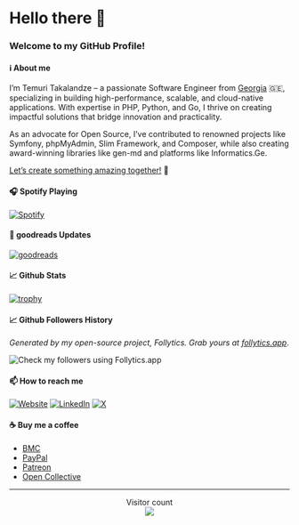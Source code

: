 # Hello there 👋

### Welcome to my GitHub Profile!

#### :information_source: About me

I’m Temuri Takalandze – a passionate Software Engineer from [Georgia](https://en.wikipedia.org/wiki/Georgia_(country)) 🇬🇪, specializing in building high-performance, scalable, and cloud-native applications. With expertise in PHP, Python, and Go, I thrive on creating impactful solutions that bridge innovation and practicality.

As an advocate for Open Source, I’ve contributed to renowned projects like Symfony, phpMyAdmin, Slim Framework, and Composer, while also creating award-winning libraries like gen-md and platforms like Informatics.Ge.

[Let’s create something amazing together!](https://www.abgeo.dev/book) 🚀

#### 🎧 Spotify Playing

[![Spotify](https://spotify.abgeo.dev)](https://open.spotify.com/user/fwdo5st33ekjxmh1o4fa7ay6l)

#### 📖 goodreads Updates

[![goodreads](https://goodreads.abgeo.dev)](https://www.goodreads.com/abgeo)

#### :chart_with_upwards_trend: Github Stats

[![trophy](https://github-profile-trophy.vercel.app/?username=ABGEO&no-bg=true&theme=gruvbox&margin-w=10&margin-h=10&column=7)](https://github.com/ryo-ma/github-profile-trophy)

#### :chart_with_upwards_trend: Github Followers History

*Generated by my open-source project, Follytics. Grab yours at [follytics.app](https://follytics.app)*.

![Check my followers using Follytics.app](https://follytics.app/widget/01964fdc-2168-79c3-951d-f3f84af302cb?axisColor=%23ffffff&textColor=%23ffffff&lineColor=%23ffffff)

#### 📫 How to reach me

[![Website](https://img.shields.io/badge/abgeo.dev-18795b.svg?&style=flat-square)](https://www.abgeo.dev)
[![LinkedIn](https://img.shields.io/badge/LinkedIn-0077B5.svg?&style=flat-square&logo=linkedin&logoColor=white)](https://www.linkedin.com/in/abgeo)
[![X](https://img.shields.io/badge/X-1C9CEA.svg?&style=flat-square&logo=x&logoColor=white)](https://x.com/ABGEO07)

#### :coffee: Buy me a coffee

- [BMC](https://www.buymeacoffee.com/ABGEO)
- [PayPal](https://www.paypal.me/ABGEO)
- [Patreon](https://www.patreon.com/ABGEO)
- [Open Collective](https://opencollective.com/ABGEO)

---

<p align="center"> 
  Visitor count<br>
  <img src="https://profile-counter.glitch.me/abgeo/count.svg" />
</p>
